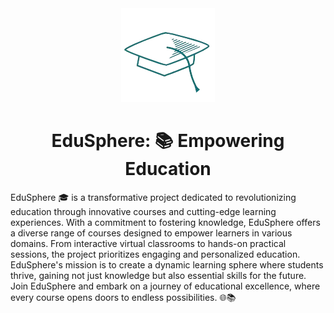 <div align="center">
<img src='/github/logo-modified.png'/>
</div>

<h1 align="center">EduSphere: 📚 Empowering Education</h1>

<p>EduSphere 🎓 is a transformative project dedicated to revolutionizing education through innovative courses and cutting-edge learning experiences. With a commitment to fostering knowledge, EduSphere offers a diverse range of courses designed to empower learners in various domains. From interactive virtual classrooms to hands-on practical sessions, the project prioritizes engaging and personalized education. EduSphere's mission is to create a dynamic learning sphere where students thrive, gaining not just knowledge but also essential skills for the future. Join EduSphere and embark on a journey of educational excellence, where every course opens doors to endless possibilities. 🌐📚</p>